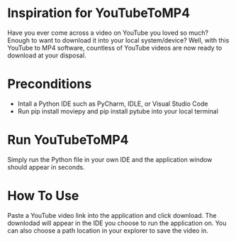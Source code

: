 # Inspiration for YouTubeToMP4
Have you ever come across a video on YouTube you loved so much? Enough to want to download it into your local system/device? Well, with this YouTube to MP4 software, countless of YouTube videos are now ready to download at your disposal.

# Preconditions
- Intall a Python IDE such as PyCharm, IDLE, or Visual Studio Code
- Run pip install moviepy and pip install pytube into your local terminal

# Run YouTubeToMP4
Simply run the Python file in your own IDE and the application window should appear in seconds.


# How To Use
Paste a YouTube video link into the application and click download. The downlodad will appear in the IDE you choose to run the application on. You can also choose a path location in your explorer to save the video in.
